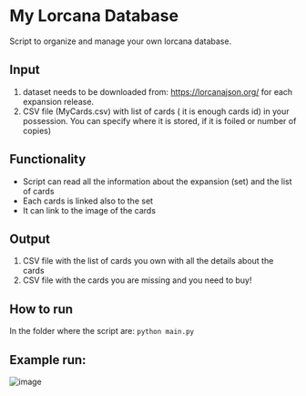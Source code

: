 # My Lorcana Database

Script to organize and manage your own lorcana database. 

## Input 

1. dataset needs to be downloaded from: https://lorcanajson.org/ for each expansion release. 
2. CSV file (MyCards.csv) with list of cards ( it is enough cards id) in your possession. You can specify where it is stored, if it is foiled or number of copies)

## Functionality

* Script can read all the information about the expansion (set) and the list of cards
* Each cards is linked also to the set 
* It can link to the image of the cards

## Output

1. CSV file with the list of cards you own with all the details about the cards
2. CSV file with the cards you are missing and you need to buy!

## How to run

In the folder where the script are: 
```python main.py ```

## Example run:

![image](https://github.com/kappa11/MyLorcanaDatabase/assets/26191853/d486d729-2cdc-4c98-b4f8-b08c31e44506)

